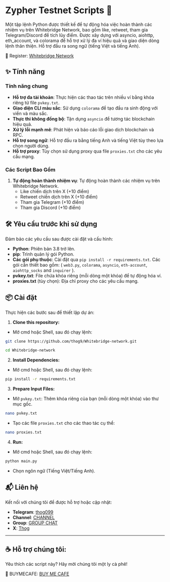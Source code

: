 # Zypher Testnet Scripts 🚀

Một tập lệnh Python được thiết kế để tự động hóa việc hoàn thành các nhiệm vụ trên Whitebridge Network, bao gồm like, retweet, tham gia Telegram/Discord để tích lũy điểm. Được xây dựng với asyncio, aiohttp, eth_account, và colorama để hỗ trợ xử lý đa ví hiệu quả và giao diện dòng lệnh thân thiện. Hỗ trợ đầu ra song ngữ (tiếng Việt và tiếng Anh).

🔗 Register: [Whitebridge Network](https://app.whitebridge.network/referral?code=5Lhw2apM)

## ✨ Tính năng

### Tính năng chung

- **Hỗ trợ đa tài khoản**: Thực hiện các thao tác trên nhiều ví bằng khóa riêng từ file `pvkey.txt`.
- **Giao diện CLI màu sắc**: Sử dụng `colorama` để tạo đầu ra sinh động với viền và màu sắc.
- **Thực thi không đồng bộ**: Tận dụng `asyncio` để tương tác blockchain hiệu quả.
- **Xử lý lỗi mạnh mẽ**: Phát hiện và báo cáo lỗi giao dịch blockchain và RPC.
- **Hỗ trợ song ngữ**: Hỗ trợ đầu ra bằng tiếng Anh và tiếng Việt tùy theo lựa chọn người dùng.
- **Hỗ trợ proxy**: Tùy chọn sử dụng proxy qua file `proxies.txt` cho các yêu cầu mạng.

### Các Script Bao Gồm

1. **Tự động hoàn thành nhiệm vụ**: Tự động hoàn thành các nhiệm vụ trên Whitebridge Network.
	-  Like chiến dịch trên X (+10 điểm)
	-  Retweet chiến dịch trên X (+10 điểm)
	-  Tham gia Telegram (+10 điểm)
	-  Tham gia Discord (+10 điểm)

## 🛠️ Yêu cầu trước khi sử dụng

Đảm bảo các yêu cầu sau được cài đặt và cấu hình:

- **Python**: Phiên bản 3.8 trở lên.
- **pip**: Trình quản lý gói Python.
- **Các gói phụ thuộc**: Cài đặt qua `pip install -r requirements.txt`. Các gói cần thiết bao gồm: ( `web3.py`, `colorama`, `asyncio`, `eth-account`, `aiohttp_socks` and `inquirer` ).
- **pvkey.txt**: File chứa khóa riêng (mỗi dòng một khóa) để tự động hóa ví.
- **proxies.txt** (tùy chọn): Địa chỉ proxy cho các yêu cầu mạng.


## 📦 Cài đặt


Thực hiện các bước sau để thiết lập dự án:

1. **Clone this repository:**
- Mở cmd hoặc Shell, sau đó chạy lệnh:
```sh
git clone https://github.com/thog9/Whitebridge-network.git
```
```sh
cd Whitebridge-network
```
2. **Install Dependencies:**
- Mở cmd hoặc Shell, sau đó chạy lệnh:
```sh
pip install -r requirements.txt
```
3. **Prepare Input Files:**
- Mở `pvkey.txt`: Thêm khóa riêng của bạn (mỗi dòng một khóa) vào thư mục gốc.
```sh
nano pvkey.txt
```

- Tạo các file `proxies.txt` cho các thao tác cụ thể:
```sh
nano proxies.txt
```
4. **Run:**
- Mở cmd hoặc Shell, sau đó chạy lệnh:
```sh
python main.py
```
- Chọn ngôn ngữ (Tiếng Việt/Tiếng Anh).

## 📬 Liên hệ

Kết nối với chúng tôi để được hỗ trợ hoặc cập nhật:

- **Telegram**: [thog099](https://t.me/thog099)
- **Channel**: [CHANNEL](https://t.me/thogairdrops)
- **Group**: [GROUP CHAT](https://t.me/thogchats)
- **X**: [Thog](https://x.com/thog099) 

----

## ☕ Hỗ trợ chúng tôi:
Yêu thích các script này? Hãy mời chúng tôi một ly cà phê!

🔗 BUYMECAFE: [BUY ME CAFE](https://buymecafe.vercel.app/)
